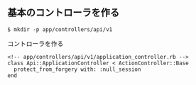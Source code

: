 ## 基本のコントローラを作る

```
$ mkdir -p app/controllers/api/v1
```

コントローラを作る

```
<!-- app/controllers/api/v1/application_controller.rb -->
class Api::ApplicationController < ActionController::Base
  protect_from_forgery with: :null_session
end

```
